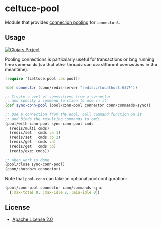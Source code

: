 # celtuce-pool

Module that provides [connection pooling][conn-pool] for `connector`s.

## Usage

[![Clojars Project](https://img.shields.io/clojars/v/celtuce-pool.svg)](https://clojars.org/celtuce-pool)

Pooling connections is particularly useful for transactions or long running time commands
(so that other threads can use different connections in the meantime).

```clj
(require '[celtuce.pool :as pool])

(def connector (conn/redis-server "redis://localhost:6379"))

;; Create a pool of connections from a connector
;; and specify a command function to use on it
(def sync-conn-pool (pool/conn-pool connector conn/commands-sync))

;; Use a connection from the pool, call command function on it
;; and binds the resulting commands to cmds
(pool/with-conn-pool sync-conn-pool cmds
  (redis/multi cmds)
  (redis/set   cmds :a 1)
  (redis/set   cmds :b 2)
  (redis/get   cmds :a)
  (redis/get   cmds :b)
  (redis/exec cmds))

;; When work is done
(pool/close sync-conn-pool)
(conn/shutdown connector)
```

Note that `pool-conn` can take an optional pool configuration:

```clj
(pool/conn-pool connector conn/commands-sync
  {:max-total 8, :max-idle 8, :min-idle 0})
```

## License

* [Apache License 2.0](http://www.apache.org/licenses/LICENSE-2.0)

[conn-pool]: https://github.com/lettuce-io/lettuce-core/wiki/Connection-Pooling